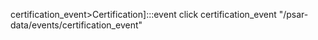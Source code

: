 certification_event>Certification]:::event
click certification_event "/psar-data/events/certification_event"
